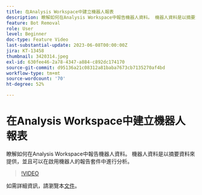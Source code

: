 ```yaml
---
title: 在Analysis Workspace中建立機器人報表
description: 瞭解如何在Analysis Workspace中報告機器人資料。 機器人資料是以摘要資料來提供，並且可以在啟用機器人的報告套件中進行分析。
feature: Bot Removal
role: User
level: Beginner
doc-type: Feature Video
last-substantial-update: 2023-06-08T00:00:00Z
jira: KT-13458
thumbnail: 3420314.jpeg
exl-id: 630fee46-2a78-4347-a884-c892dc174170
source-git-commit: d95136a21c08312a81baba7673cb7135270af4bd
workflow-type: tm+mt
source-wordcount: '70'
ht-degree: 52%

---
```


# 在Analysis Workspace中建立機器人報表

瞭解如何在Analysis Workspace中報告機器人資料。 機器人資料是以摘要資料來提供，並且可以在啟用機器人的報告套件中進行分析。

>[!VIDEO](https://video.tv.adobe.com/v/3420314/?learn=on)

如需詳細資訊，請瀏覽本[文件](https://experienceleague.adobe.com/docs/analytics/components/dimensions/bot-name.html)。
